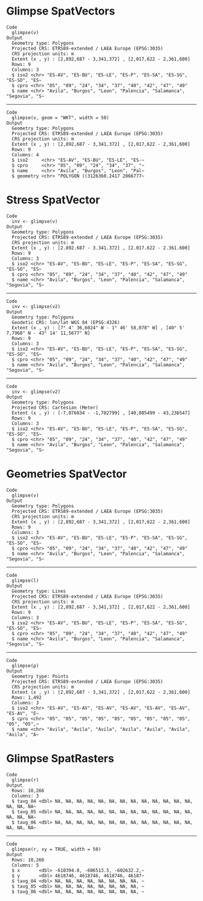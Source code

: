 # Glimpse SpatVectors

    Code
      glimpse(v)
    Output
      Geometry type: Polygons
      Projected CRS: ETRS89-extended / LAEA Europe (EPSG:3035)
      CRS projection units: m
      Extent (x , y) : [2,892,687 - 3,341,372] , [2,017,622 - 2,361,600]
      Rows: 9
      Columns: 3
      $ iso2 <chr> "ES-AV", "ES-BU", "ES-LE", "ES-P", "ES-SA", "ES-SG", "ES-SO", "ES~
      $ cpro <chr> "05", "09", "24", "34", "37", "40", "42", "47", "49"
      $ name <chr> "Avila", "Burgos", "Leon", "Palencia", "Salamanca", "Segovia", "S~

---

    Code
      glimpse(v, geom = "WKT", width = 50)
    Output
      Geometry type: Polygons
      Projected CRS: ETRS89-extended / LAEA Europe (EPSG:3035)
      CRS projection units: m
      Extent (x , y) : [2,892,687 - 3,341,372] , [2,017,622 - 2,361,600]
      Rows: 9
      Columns: 4
      $ iso2     <chr> "ES-AV", "ES-BU", "ES-LE", "ES-~
      $ cpro     <chr> "05", "09", "24", "34", "37", "~
      $ name     <chr> "Avila", "Burgos", "Leon", "Pal~
      $ geometry <chr> "POLYGON ((3126360.2417 2066777~

# Stress SpatVector

    Code
      inv <- glimpse(v)
    Output
      Geometry type: Polygons
      Projected CRS: ETRS89-extended / LAEA Europe (EPSG:3035)
      CRS projection units: m
      Extent (x , y) : [2.892.687 - 3.341.372] , [2.017.622 - 2.361.600]
      Rows: 9
      Columns: 3
      $ iso2 <chr> "ES-AV", "ES-BU", "ES-LE", "ES-P", "ES-SA", "ES-SG", "ES-SO", "ES~
      $ cpro <chr> "05", "09", "24", "34", "37", "40", "42", "47", "49"
      $ name <chr> "Avila", "Burgos", "Leon", "Palencia", "Salamanca", "Segovia", "S~

---

    Code
      inv <- glimpse(v2)
    Output
      Geometry type: Polygons
      Geodetic CRS: lon/lat WGS 84 (EPSG:4326)
      Extent (x , y) : [7° 4' 36,6024" W - 1° 46' 58,078" W] , [40° 5' 7,7968" N - 43° 14' 11,5677" N]
      Rows: 9
      Columns: 3
      $ iso2 <chr> "ES-AV", "ES-BU", "ES-LE", "ES-P", "ES-SA", "ES-SG", "ES-SO", "ES~
      $ cpro <chr> "05", "09", "24", "34", "37", "40", "42", "47", "49"
      $ name <chr> "Avila", "Burgos", "Leon", "Palencia", "Salamanca", "Segovia", "S~

---

    Code
      inv <- glimpse(v2)
    Output
      Geometry type: Polygons
      Projected CRS: Cartesian (Meter)
      Extent (x , y) : [-7,076834 - -1,782799] , [40,085499 - 43,236547]
      Rows: 9
      Columns: 3
      $ iso2 <chr> "ES-AV", "ES-BU", "ES-LE", "ES-P", "ES-SA", "ES-SG", "ES-SO", "ES~
      $ cpro <chr> "05", "09", "24", "34", "37", "40", "42", "47", "49"
      $ name <chr> "Avila", "Burgos", "Leon", "Palencia", "Salamanca", "Segovia", "S~

# Geometries SpatVector

    Code
      glimpse(v)
    Output
      Geometry type: Polygons
      Projected CRS: ETRS89-extended / LAEA Europe (EPSG:3035)
      CRS projection units: m
      Extent (x , y) : [2,892,687 - 3,341,372] , [2,017,622 - 2,361,600]
      Rows: 9
      Columns: 3
      $ iso2 <chr> "ES-AV", "ES-BU", "ES-LE", "ES-P", "ES-SA", "ES-SG", "ES-SO", "ES~
      $ cpro <chr> "05", "09", "24", "34", "37", "40", "42", "47", "49"
      $ name <chr> "Avila", "Burgos", "Leon", "Palencia", "Salamanca", "Segovia", "S~

---

    Code
      glimpse(l)
    Output
      Geometry type: Lines
      Projected CRS: ETRS89-extended / LAEA Europe (EPSG:3035)
      CRS projection units: m
      Extent (x , y) : [2,892,687 - 3,341,372] , [2,017,622 - 2,361,600]
      Rows: 9
      Columns: 3
      $ iso2 <chr> "ES-AV", "ES-BU", "ES-LE", "ES-P", "ES-SA", "ES-SG", "ES-SO", "ES~
      $ cpro <chr> "05", "09", "24", "34", "37", "40", "42", "47", "49"
      $ name <chr> "Avila", "Burgos", "Leon", "Palencia", "Salamanca", "Segovia", "S~

---

    Code
      glimpse(p)
    Output
      Geometry type: Points
      Projected CRS: ETRS89-extended / LAEA Europe (EPSG:3035)
      CRS projection units: m
      Extent (x , y) : [2,892,687 - 3,341,372] , [2,017,622 - 2,361,600]
      Rows: 1,492
      Columns: 3
      $ iso2 <chr> "ES-AV", "ES-AV", "ES-AV", "ES-AV", "ES-AV", "ES-AV", "ES-AV", "E~
      $ cpro <chr> "05", "05", "05", "05", "05", "05", "05", "05", "05", "05", "05",~
      $ name <chr> "Avila", "Avila", "Avila", "Avila", "Avila", "Avila", "Avila", "A~

# Glimpse SpatRasters

    Code
      glimpse(r)
    Output
      Rows: 10,266
      Columns: 3
      $ tavg_04 <dbl> NA, NA, NA, NA, NA, NA, NA, NA, NA, NA, NA, NA, NA, NA, NA, NA~
      $ tavg_05 <dbl> NA, NA, NA, NA, NA, NA, NA, NA, NA, NA, NA, NA, NA, NA, NA, NA~
      $ tavg_06 <dbl> NA, NA, NA, NA, NA, NA, NA, NA, NA, NA, NA, NA, NA, NA, NA, NA~

---

    Code
      glimpse(r, xy = TRUE, width = 50)
    Output
      Rows: 10,266
      Columns: 5
      $ x       <dbl> -610394.8, -606513.5, -602632.2,~
      $ y       <dbl> 4618746, 4618746, 4618746, 46187~
      $ tavg_04 <dbl> NA, NA, NA, NA, NA, NA, NA, NA, ~
      $ tavg_05 <dbl> NA, NA, NA, NA, NA, NA, NA, NA, ~
      $ tavg_06 <dbl> NA, NA, NA, NA, NA, NA, NA, NA, ~

